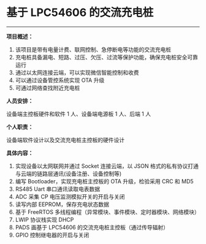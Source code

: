 # 基于 LPC54606 的交流充电桩

---

**项目概述：**

1. 该项目是带有电量计费、联网控制、急停断电等功能的交流充电桩
2. 充电桩具备漏电、短路、过压、欠压、过流等保护功能，确保充电桩安全可靠运行
3. 通过以太网连接云端，可以实现微信智能控制和收费
4. 可以通过设备管控系统实现 OTA 升级
5. 可通过网络查找附近充电桩

**人员安排：**

设备端主控板硬件和软件 1 人、设备端电源板 1 人、后端 1 人

**个人职责：**

设备端软件设计以及交流充电桩主控板的硬件设计

**具体内容：**

1. 实现设备以太网联网并通过 Socket 连接云端，以 JSON 格式的私有协议打通与云端的链路层通讯(设备注册、设备控制等)
2. 编写 Bootloader，实现充电桩主控板的 OTA 升级，检验采用 CRC 和 MD5
3. RS485 Uart 串口通讯读取电表数据
4. ADC 采集 CP 电压监测模拟开关的开启与关闭
5. 读写内部 EEPROM，保存充电状态数据
6. 基于 FreeRTOS 多线程编程（异常模块、事件模块、定时器模块、网络模块）
7. LWIP 协议栈实现 DHCP
8. PADS 画基于 LPC54606 的交流充电桩主控板（通过传导辐射）
9. GPIO 控制继电器的开启与关闭
